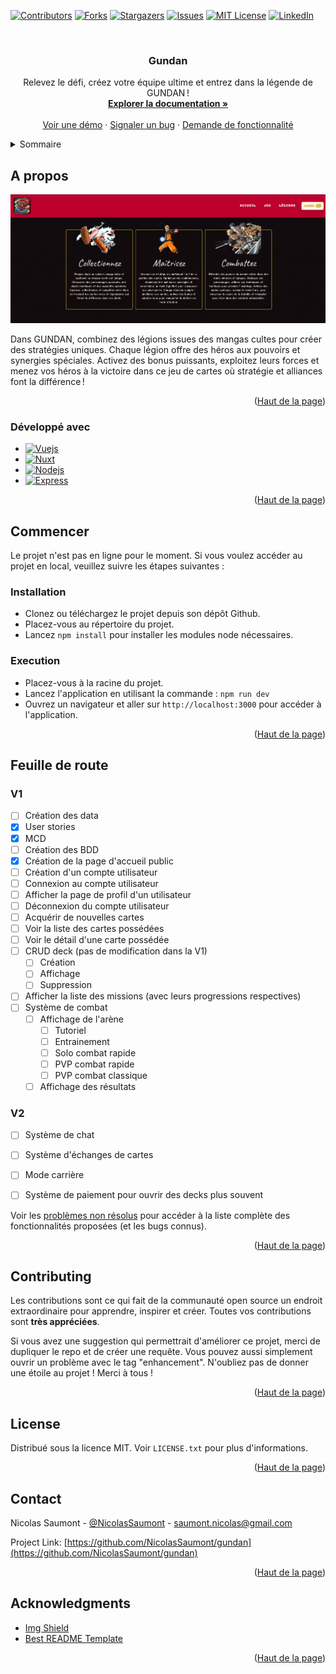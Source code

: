 <a name="readme-top"></a>

<!--
*** Thanks for checking out the projetc 'Gundan'. If you have a suggestion
*** that would make this better, please fork the repo and create a pull request
*** or simply open an issue with the tag "enhancement".
*** Don't forget to give the project a star!
*** Thanks again! Now go have fun exploring this resume! :D
-->

<!-- PROJECT SHIELDS -->
<!--
*** I'm using markdown "reference style" links for readability.
*** Reference links are enclosed in brackets [ ] instead of parentheses ( ).
*** See the bottom of this document for the declaration of the reference variables
*** for contributors-url, forks-url, etc.
-->

[![Contributors][contributors-shield]][contributors-url]
[![Forks][forks-shield]][forks-url]
[![Stargazers][stars-shield]][stars-url]
[![Issues][issues-shield]][issues-url]
[![MIT License][license-shield]][license-url]
[![LinkedIn][linkedin-shield]][linkedin-url]

<!-- PROJECT LOGO -->
<br />
<div align="center">
  <!--<a href="https://github.com/NicolasSaumont/gundan">
    <img src="./public/favicon.ico" alt="Logo" width="80" height="80">
  </a>-->

<h3 align="center">Gundan</h3>

  <p align="center">
    Relevez le défi, créez votre équipe ultime et entrez dans la légende de GUNDAN !
    <br />
    <a href="https://github.com/NicolasSaumont/gundan"><strong>Explorer la documentation »</strong></a>
    <br />
    <br />
    <a href="https://github.com/NicolasSaumont/gundan">Voir une démo</a>
    ·
    <a href="https://github.com/NicolasSaumont/gundan/issues">Signaler un bug</a>
    ·
    <a href="https://github.com/NicolasSaumont/gundan/pulls">Demande de fonctionnalité</a>
  </p>
</div>

<!-- TABLE OF CONTENTS -->
<details>
  <summary>Sommaire</summary>
  <ol>
    <li>
      <a href="#about-the-project">A propos</a>
      <ul>
        <li><a href="#built-with">Développé avec</a></li>
      </ul>
    </li>
    <li>
      <a href="#getting-started">Commencer</a>
      <ul>
        <li><a href="#prerequisites">Pré-requis</a></li>
        <li><a href="#installation">Installation</a></li>
      </ul>
    </li>
    <li><a href="#usage">Usage</a></li>
    <li><a href="#roadmap">Feuille de route</a></li>
    <li><a href="#contributing">Contribuer</a></li>
    <li><a href="#license">License</a></li>
    <li><a href="#contact">Contact</a></li>
    <li><a href="#acknowledgments">Remerciements</a></li>
  </ol>
</details>

<!-- ABOUT THE PROJECT -->

## A propos

[![Product Name Screen Shot][product-screenshot]](https://www.gundan.nicolassaumont.com)

Dans GUNDAN, combinez des légions issues des mangas cultes pour créer des stratégies uniques. Chaque légion offre des héros aux pouvoirs et synergies spéciales. Activez des bonus puissants, exploitez leurs forces et menez vos héros à la victoire dans ce jeu de cartes où stratégie et alliances font la différence !

<p align="right">(<a href="#readme-top">Haut de la page</a>)</p>

### Développé avec

- [![Vuejs][Vue.js]][Vuejs-url]
- [![Nuxt][Nuxt]][Nuxt-url]
- [![Nodejs][Node.js]][Node-url]
- [![Express][Express.js]][Express-url]

<p align="right">(<a href="#readme-top">Haut de la page</a>)</p>

<!-- GETTING STARTED -->

## Commencer

Le projet n'est pas en ligne pour le moment. Si vous voulez accéder au projet en local, veuillez suivre les étapes suivantes :

### Installation

- Clonez ou téléchargez le projet depuis son dépôt Github.
- Placez-vous au répertoire du projet.
- Lancez `npm install` pour installer les modules node nécessaires.

### Execution

- Placez-vous à la racine du projet.
- Lancez l'application en utilisant la commande : `npm run dev`
- Ouvrez un navigateur et aller sur `http://localhost:3000` pour accéder à l'application.

<p align="right">(<a href="#readme-top">Haut de la page</a>)</p>

<!-- ROADMAP -->

## Feuille de route

### V1

- [ ] Création des data
- [x] User stories
- [x] MCD
- [ ] Création des BDD
- [x] Création de la page d'accueil public
- [ ] Création d'un compte utilisateur
- [ ] Connexion au compte utilisateur
- [ ] Afficher la page de profil d'un utilisateur
- [ ] Déconnexion du compte utilisateur
- [ ] Acquérir de nouvelles cartes
- [ ] Voir la liste des cartes possédées
- [ ] Voir le détail d'une carte possédée
- [ ] CRUD deck (pas de modification dans la V1)
  - [ ] Création
  - [ ] Affichage
  - [ ] Suppression
- [ ] Afficher la liste des missions (avec leurs progressions respectives)
- [ ] Système de combat
  - [ ] Affichage de l'arène
    - [ ] Tutoriel
    - [ ] Entrainement
    - [ ] Solo combat rapide
    - [ ] PVP combat rapide
    - [ ] PVP combat classique
  - [ ] Affichage des résultats

### V2

- [ ] Système de chat
- [ ] Système d'échanges de cartes
- [ ] Mode carrière
- [ ] Système de paiement pour ouvrir des decks plus souvent


Voir les [problèmes non résolus](https://github.com/NicolasSaumont/gundan/issues) pour accéder à la liste complète des fonctionnalités proposées (et les bugs connus).

<p align="right">(<a href="#readme-top">Haut de la page</a>)</p>

<!-- CONTRIBUTING -->

## Contributing

Les contributions sont ce qui fait de la communauté open source un endroit extraordinaire pour apprendre, inspirer et créer. Toutes vos contributions sont **très appréciées**.

Si vous avez une suggestion qui permettrait d'améliorer ce projet, merci de dupliquer le repo et de créer une requête. Vous pouvez aussi simplement ouvrir un problème avec le tag "enhancement".
N'oubliez pas de donner une étoile au projet ! Merci à tous !

<p align="right">(<a href="#readme-top">Haut de la page</a>)</p>

<!-- LICENSE -->

## License

Distribué sous la licence MIT. Voir `LICENSE.txt` pour plus d'informations.

<p align="right">(<a href="#readme-top">Haut de la page</a>)</p>

<!-- CONTACT -->

## Contact

Nicolas Saumont - [@NicolasSaumont](https://twitter.com/NicolasSaumont) - saumont.nicolas@gmail.com

Project Link: [https://github.com/NicolasSaumont/gundan](https://github.com/NicolasSaumont/gundan)

<p align="right">(<a href="#readme-top">Haut de la page</a>)</p>

<!-- ACKNOWLEDGMENTS -->

## Acknowledgments

- [Img Shield](https://shields.io/)
- [Best README Template](https://github.com/othneildrew/Best-README-Template/blob/master/README.md)

<p align="right">(<a href="#readme-top">Haut de la page</a>)</p>

<!-- MARKDOWN LINKS & IMAGES -->
<!-- https://www.markdownguide.org/basic-syntax/#reference-style-links -->

[contributors-shield]: https://img.shields.io/github/contributors/NicolasSaumont/gundan.svg?style=for-the-badge
[contributors-url]: https://github.com/NicolasSaumont/gundan/graphs/contributors
[forks-shield]: https://img.shields.io/github/forks/NicolasSaumont/gundan.svg?style=for-the-badge
[forks-url]: https://github.com/NicolasSaumont/gundan/network/members
[stars-shield]: https://img.shields.io/github/stars/NicolasSaumont/gundan.svg?style=for-the-badge
[stars-url]: https://github.com/NicolasSaumont/gundan/stargazers
[issues-shield]: https://img.shields.io/github/issues/NicolasSaumont/gundan.svg?style=for-the-badge
[issues-url]: https://github.com/NicolasSaumont/gundan/issues
[license-shield]: https://img.shields.io/github/license/NicolasSaumont/gundan.svg?style=for-the-badge
[license-url]: https://github.com/NicolasSaumont/gundan/blob/main/LICENSE.txt
[linkedin-shield]: https://img.shields.io/badge/-LinkedIn-black.svg?style=for-the-badge&logo=linkedin&colorB=555
[linkedin-url]: https://linkedin.com/in/nicolas-saumont
[product-screenshot]: public/screenshot.png
[Vue.js]: https://img.shields.io/badge/Vue.js-35495E?style=for-the-badge&logo=vuedotjs&logoColor=4FC08D
[Vuejs-url]: https://vuejs.org/
[Nuxt]: https://img.shields.io/badge/nuxt.js-00DC82?style=for-the-badge&logo=nuxt.js&logoColor=white
[Nuxt-url]: https://nuxt.com/
[Node.js]: https://img.shields.io/badge/node.js-f41a36?style=for-the-badge&logo=Node.js&logoColor=white
[Node-url]: https://nodejs.org/fr
[Express.js]: https://img.shields.io/badge/express.js-35495E?style=for-the-badge&logo=express&logoColor=4FC08D
[Express-url]: https://expressjs.com/
